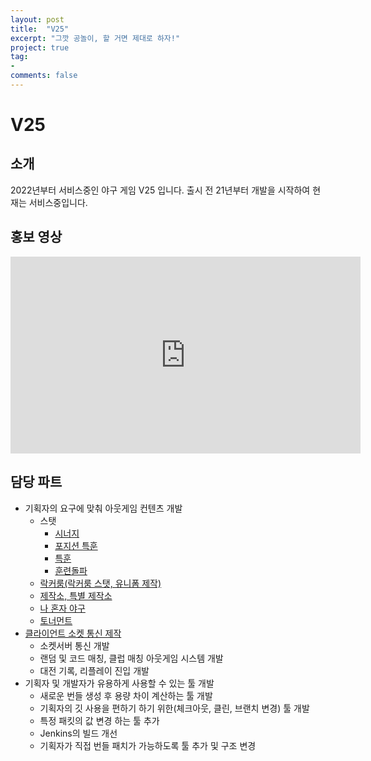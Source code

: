 ```yaml
---
layout: post
title:  "V25"
excerpt: "그깟 공놀이, 할 거면 제대로 하자!"
project: true
tag:
- 
comments: false
---
```


# V25

## 소개
2022년부터 서비스중인 야구 게임 V25 입니다.
출시 전 21년부터 개발을 시작하여 현재는 서비스중입니다.

## 홍보 영상

<iframe width="560" height="315" src="https://www.youtube.com/embed/vF1w_rnOduA?si=vVdWhYxzQuFXsqQX" title="YouTube video player" frameborder="0" allow="accelerometer; autoplay; clipboard-write; encrypted-media; gyroscope; picture-in-picture" allowfullscreen></iframe>


## 담당 파트
- 기획자의 요구에 맞춰 아웃게임 컨텐츠 개발
    - 스탯
        - [시너지](https://aszd0708.github.io/V25_Synergy)
        - [포지션 특훈](https://aszd0708.github.io/V25_PositionTraining)
        - [특훈](https://aszd0708.github.io/V25_SpecialTraining)
        - [훈련돌파](https://aszd0708.github.io/V25_Transcendence)
    - [락커룸(락커룸 스탯, 유니폼 제작)](https://aszd0708.github.io/V25_LockerRoom)
    - [제작소, 특별 제작소](https://aszd0708.github.io/V25_Workshop)
    - [나 혼자 야구](https://aszd0708.github.io/V25_OneVsAll)
    - [토너먼트](https://aszd0708.github.io/V25_Tournament)
- [클라이언트 소켓 통신 제작](https://aszd0708.github.io/V25_Socket)
    - 소켓서버 통신 개발
    - 랜덤 및 코드 매칭, 클럽 매칭 아웃게임 시스템 개발
    - 대전 기록, 리플레이 진입 개발
- 기획자 및 개발자가 유용하게 사용할 수 있는 툴 개발
    - 새로운 번들 생성 후 용량 차이 계산하는 툴 개발
    - 기획자의 깃 사용을 편하기 하기 위한(체크아웃, 클린, 브랜치 변경) 툴 개발
    - 특정 패킷의 값 변경 하는 툴 추가
    - Jenkins의 빌드 개선
    - 기획자가 직접 번들 패치가 가능하도록 툴 추가 및 구조 변경